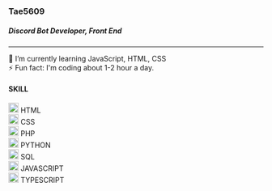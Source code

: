 ### Tae5609
##### Discord Bot Developer, Front End
<hr />

🌱 I’m currently learning JavaScript, HTML, CSS <br>
⚡ Fun fact: I'm coding about 1-2 hour a day.

#### SKILL
<img src="https://www.hellomyweb.com/media/course/html.png.500x500_q85_crop.png" width="20px"> HTML <br>
<img src="https://upload.wikimedia.org/wikipedia/commons/thumb/d/d5/CSS3_logo_and_wordmark.svg/1200px-CSS3_logo_and_wordmark.svg.png" width="20px"> CSS <br>
<img src="https://upload.wikimedia.org/wikipedia/commons/2/27/PHP-logo.svg" width="20px"> PHP <br>
<img src="https://www.python.org/static/opengraph-icon-200x200.png" width="20px"> PYTHON <br>
<img src="https://w7.pngwing.com/pngs/167/148/png-transparent-microsoft-azure-sql-database-microsoft-sql-server-database-blue-text-logo-thumbnail.png" width="20px"> SQL <br>
<img src="https://cdn.icon-icons.com/icons2/2108/PNG/512/javascript_icon_130900.png" width="20px"> JAVASCRIPT <br>
<img src="https://cdn.iconscout.com/icon/free/png-512/typescript-1174965.png" width="20px"> TYPESCRIPT <br>

<!--
**Tae5609/Tae5609** is a ✨ _special_ ✨ repository because its `README.md` (this file) appears on your GitHub profile.

Here are some ideas to get you started:

- 🔭 I’m currently working on ...
- 🌱 I’m currently learning ...
- 👯 I’m looking to collaborate on ...
- 🤔 I’m looking for help with ...
- 💬 Ask me about ...
- 📫 How to reach me: ...
- 😄 Pronouns: ...
- ⚡ Fun fact: ...
-->
